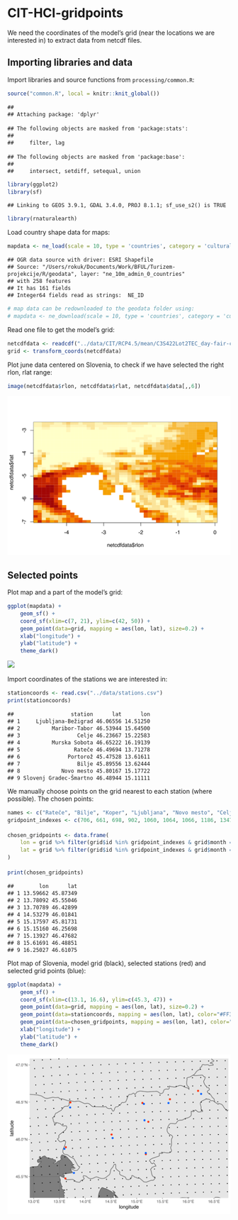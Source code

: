 CIT-HCI-gridpoints
================

We need the coordinates of the model’s grid (near the locations we are
interested in) to extract data from netcdf files.

## Importing libraries and data

Import libraries and source functions from `processing/common.R`:

``` r
source("common.R", local = knitr::knit_global())
```

    ## 
    ## Attaching package: 'dplyr'

    ## The following objects are masked from 'package:stats':
    ## 
    ##     filter, lag

    ## The following objects are masked from 'package:base':
    ## 
    ##     intersect, setdiff, setequal, union

``` r
library(ggplot2)
library(sf)
```

    ## Linking to GEOS 3.9.1, GDAL 3.4.0, PROJ 8.1.1; sf_use_s2() is TRUE

``` r
library(rnaturalearth)
```

Load country shape data for maps:

``` r
mapdata <- ne_load(scale = 10, type = 'countries', category = 'cultural', returnclass = "sf", destdir = "geodata")
```

    ## OGR data source with driver: ESRI Shapefile 
    ## Source: "/Users/rokuk/Documents/Work/BFUL/Turizem-projekcije/R/geodata", layer: "ne_10m_admin_0_countries"
    ## with 258 features
    ## It has 161 fields
    ## Integer64 fields read as strings:  NE_ID

``` r
# map data can be redownloaded to the geodata folder using:
# mapdata <- ne_download(scale = 10, type = 'countries', category = 'cultural', returnclass = "sf", destdir = "geodata")
```

Read one file to get the model’s grid:

``` r
netcdfdata <- readcdf("../data/CIT/RCP4.5/mean/C3S422Lot2TEC_day-fair-cit-month-proj_mean_monthly_2021_2040_v1.nc", "day-fair-cit-month-proj")
grid <- transform_coords(netcdfdata)
```

Plot june data centered on Slovenia, to check if we have selected the
right rlon, rlat range:

``` r
image(netcdfdata$rlon, netcdfdata$rlat, netcdfdata$data[,,6])
```

![](CIT-HCI-gridpoints_files/figure-gfm/unnamed-chunk-4-1.svg)<!-- -->

## Selected points

Plot map and a part of the model’s grid:

``` r
ggplot(mapdata) +
    geom_sf() +
    coord_sf(xlim=c(7, 21), ylim=c(42, 50)) + 
    geom_point(data=grid, mapping = aes(lon, lat), size=0.2) +
    xlab("longitude") +
    ylab("latitude") +
    theme_dark()
```

![](CIT-HCI-gridpoints_files/figure-gfm/unnamed-chunk-5-1.svg)<!-- -->

Import coordinates of the stations we are interested in:

``` r
stationcoords <- read.csv("../data/stations.csv")
print(stationcoords)
```

    ##                  station      lat      lon
    ## 1     Ljubljana-Bežigrad 46.06556 14.51250
    ## 2          Maribor-Tabor 46.53944 15.64500
    ## 3                  Celje 46.23667 15.22583
    ## 4          Murska Sobota 46.65222 16.19139
    ## 5                 Rateče 46.49694 13.71278
    ## 6               Portorož 45.47528 13.61611
    ## 7                  Bilje 45.89556 13.62444
    ## 8             Novo mesto 45.80167 15.17722
    ## 9 Slovenj Gradec-Šmartno 46.48944 15.11111

We manually choose points on the grid nearest to each station (where
possible). The chosen points:

``` r
names <- c("Rateče", "Bilje", "Koper", "Ljubljana", "Novo mesto", "Celje", "Slovenj Gradec", "Maribor", "Murska Sobota")
gridpoint_indexes <- c(706, 661, 698, 902, 1060, 1064, 1066, 1186, 1347)

chosen_gridpoints <- data.frame(
    lon = grid %>% filter(grid$id %in% gridpoint_indexes & grid$month == "jan") %>% pull(lon),
    lat = grid %>% filter(grid$id %in% gridpoint_indexes & grid$month == "jan") %>% pull(lat)
)

print(chosen_gridpoints)
```

    ##        lon      lat
    ## 1 13.59662 45.87349
    ## 2 13.78092 45.55046
    ## 3 13.70789 46.42899
    ## 4 14.53279 46.01841
    ## 5 15.17597 45.81731
    ## 6 15.15160 46.25698
    ## 7 15.13927 46.47682
    ## 8 15.61691 46.48851
    ## 9 16.25027 46.61075

Plot map of Slovenia, model grid (black), selected stations (red) and
selected grid points (blue):

``` r
ggplot(mapdata) +
    geom_sf() +
    coord_sf(xlim=c(13.1, 16.6), ylim=c(45.3, 47)) + 
    geom_point(data=grid, mapping = aes(lon, lat), size=0.2) +
    geom_point(data=stationcoords, mapping = aes(lon, lat), color="#FF3000") +
    geom_point(data=chosen_gridpoints, mapping = aes(lon, lat), color="#0062FF") +
    xlab("longitude") +
    ylab("latitude") +
    theme_dark()
```

![](CIT-HCI-gridpoints_files/figure-gfm/unnamed-chunk-8-1.svg)<!-- -->

